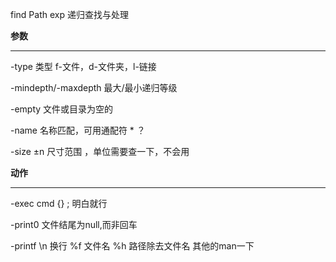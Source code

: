 find Path exp
	递归查找与处理

**参数**
***
-type
	类型 f-文件，d-文件夹，l-链接

-mindepth/-maxdepth
	最大/最小递归等级

-empty
	文件或目录为空的

-name
	名称匹配，可用通配符 * ？ 

-size ±n
	尺寸范围 ，单位需要查一下，不会用

**动作**
***
-exec cmd {} \;
	明白就行

-print0
	文件结尾为null,而非回车

-printf
	\\n 换行
	%f 文件名
	%h 路径除去文件名
	其他的man一下